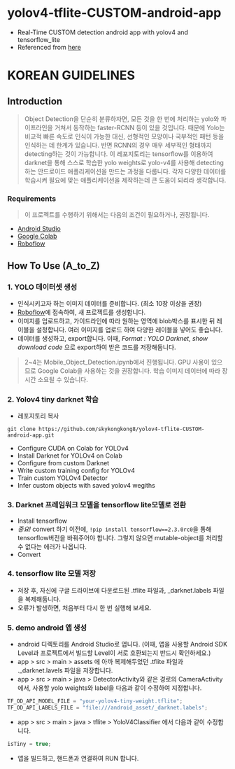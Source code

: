 # yolov4-tflite-CUSTOM-android-app
* Real-Time CUSTOM detection android app with yolov4 and tensorflow_lite  
* Referenced from [here](https://github.com/hunglc007/tensorflow-yolov4-tflite)

# KOREAN GUIDELINES
## Introduction
> Object Detection을 단순히 분류하자면, 모든 것을 한 번에 처리하는 yolo와 파이프라인을 거쳐서 동작하는 faster-RCNN 등이 있을 것입니다. 때문에 Yolo는 비교적 빠른 속도로 인식이 가능한 대신, 선형적인 모양이나 국부적인 패턴 등을 인식하는 데 한계가 있습니다. 반면 RCNN의 경우 매우 세부적인 형태까지 detecting하는 것이 가능합니다.
> 이 레포지토리는 tensorflow를 이용하여 darknet을 통해 스스로 학습한 yolo weights로 yolo-v4를 사용해 detecting하는 안드로이드 애플리케이션을 만드는 과정을 다룹니다. 각자 다양한 데이터를 학습시켜 필요에 맞는 애플리케이션을 제작하는데 큰 도움이 되리라 생각합니다.

### Requirements
> 이 프로젝트를 수행하기 위해서는 다음의 조건이 필요하거나, 권장됩니다.
* [Android Studio](https://developer.android.com/studio)
* [Google Colab](https://www.google.com/search?q=google+colab&oq=google+colab&aqs=chrome.0.69i59l2j0i131i433i512j69i60l3j69i65l2.1294j0j7&sourceid=chrome&ie=UTF-8)
* [Roboflow](https://app.roboflow.com/)

## How To Use (A_to_Z)
### 1. YOLO 데이터셋 생성
* 인식시키고자 하는 이미지 데이터를 준비합니다. (최소 10장 이상을 권장)
* [Roboflow](https://app.roboflow.com/)에 접속하여, 새 프로젝트를 생성합니다. 
* 이미지를 업로드하고, 가이드라인에 따라 원하는 영역에 blob박스를 표시한 뒤 레이블을 설정합니다. 여러 이미지를 업로드 하여 다양한 레이블을 넣어도 좋습니다.
* 데이터를 생성하고, export합니다. 이때, *Format : YOLO Darknet*, *show download code* 으로 export하여 받은 코드를 저장해둡니다.

> 2~4는 Mobile_Object_Detection.ipynb에서 진행됩니다. GPU 사용이 있으므로 Google Colab을 사용하는 것을 권장합니다. 학습 이미지 데이터에 따라 장시간 소요될 수 있습니다.
### 2. Yolov4 tiny darknet 학습
* 레포지토리 복사
``` git
git clone https://github.com/skykongkong8/yolov4-tflite-CUSTOM-android-app.git
```
* Configure CUDA on Colab for YOLOv4
* Install Darknet for YOLOv4 on Colab
* Configure from custom Darknet
* Write custom training config for YOLOv4
* Train custom YOLOv4 Detector
* Infer custom objects with saved yolov4 wegiths
### 3. Darknet 프레임워크 모델을 tensorflow lite모델로 전환
* Install tensorflow
* *중요!* convert 하기 이전에, `!pip install tensorflow==2.3.0rc0`을 통해 tensorflow버전을 바꿔주어야 합니다. 그렇지 않으면 mutable-object를 처리할 수 없다는 에러가 나옵니다.
* Convert
### 4. tensorflow lite 모델 저장
* 저장 후, 자신에 구글 드라이브에 다운로드된 .tflite 파일과, _darknet.labels 파일을 복제해둡니다.
* 오류가 발생하면, 처음부터 다시 한 번 실행해 보세요.

### 5. demo android 앱 생성
* android 디렉토리를 Android Studio로 엽니다. (이때, 앱을 사용할 Android SDK Level과 프로젝트에서 빌드할 Level이 서로 호환되는지 반드시 확인하세요.)
* app > src > main > assets 에 아까 복제해두었던 .tflite 파일과 ._darknet.lavels 파일을 저장합니다.
* app > src > main > java > DetectorActivity와 같은 경로의 CameraActivity 에서, 사용할 yolo weights와 label을 다음과 같이 수정하여 지정합니다.
 ```java
 TF_OD_API_MODEL_FILE = "your-yolov4-tiny-weight.tflite";
 TF_OD_API_LABELS_FILE = "file:///android_asset/_darknet.labels";
 ```
* app > src > main > java > tflite > YoloV4Classifier 에서 다음과 같이 수정합니다.
```java
isTiny = true;
```
* 앱을 빌드하고, 핸드폰과 연결하여 RUN 합니다.
